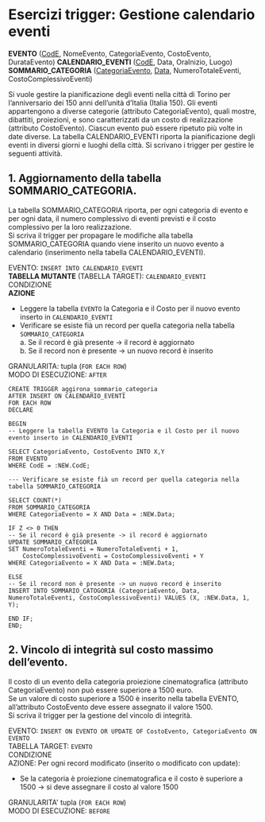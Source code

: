 # Esercizi trigger: Gestione calendario eventi

**EVENTO** (<u>CodE</u>, NomeEvento, CategoriaEvento, CostoEvento, DurataEvento)
**CALENDARIO_EVENTI** (<u>CodE</u>, Data, OraInizio, Luogo)
**SOMMARIO_CATEGORIA** (<u>CategoriaEvento</u>, <u>Data</u>, NumeroTotaleEventi, CostoComplessivoEventi)

Si vuole gestire la pianificazione degli eventi nella città di Torino per l’anniversario dei 150 anni
dell’unità d’Italia (Italia 150).
Gli eventi appartengono a diverse categorie (attributo CategoriaEvento), quali mostre, dibattiti,
proiezioni, e sono caratterizzati da un costo di realizzazione (attributo CostoEvento). Ciascun evento può
essere ripetuto più volte in date diverse. La tabella CALENDARIO_EVENTI riporta la pianificazione
degli eventi in diversi giorni e luoghi della città. Si scrivano i trigger per gestire le seguenti attività.

## 1. Aggiornamento della tabella SOMMARIO_CATEGORIA.  
La tabella SOMMARIO_CATEGORIA
riporta, per ogni categoria di evento e per ogni data, il numero complessivo di eventi previsti e il costo
complessivo per la loro realizzazione.  
Si scriva il trigger per propagare le modifiche alla tabella SOMMARIO_CATEGORIA quando viene
inserito un nuovo evento a calendario (inserimento nella tabella CALENDARIO_EVENTI).

EVENTO: `INSERT INTO CALENDARIO_EVENTI`  
**TABELLA MUTANTE** (TABELLA TARGET): `CALENDARIO_EVENTI`   
CONDIZIONE   
**AZIONE**  
* Leggere la tabella `EVENTO` la Categoria e il Costo per il nuovo evento inserto in `CALENDARIO_EVENTI`
* Verificare se esiste fià un record per quella categoria nella tabella `SOMMARIO_CATEGORIA`   
    a. Se il record è già presente -> il record è aggiornato   
    b. Se il record non è presente -> un nuovo record è inserito   

GRANULARITA: tupla (`FOR EACH ROW`)  
MODO DI ESECUZIONE: `AFTER`



``` [MySQL]
CREATE TRIGGER aggirona_sommario_categoria
AFTER INSERT ON CALENDARIO_EVENTI
FOR EACH ROW
DECLARE
```

``` [mySQL]
BEGIN
-- Leggere la tabella EVENTO la Categoria e il Costo per il nuovo evento inserto in CALENDARIO_EVENTI

SELECT CategoriaEvento, CostoEvento INTO X,Y
FROM EVENTO
WHERE CodE = :NEW.CodE;
```

```[mySQL]
--- Verificare se esiste fià un record per quella categoria nella tabella SOMMARIO_CATEGORIA

SELECT COUNT(*)
FROM SOMMARIO_CATEGORIA
WHERE CategoriaEvento = X AND Data = :NEW.Data;
```

```[mySQL]
IF Z <> 0 THEN
-- Se il record è già presente -> il record è aggiornato
UPDATE SOMMARIO_CATEGORIA
SET NumeroTotaleEventi = NumeroTotaleEventi + 1,
    CostoComplessivoEventi = CostoComplessivoEventi + Y
WHERE CategoriaEvento = X AND Data = :NEW.Data;

ELSE
-- Se il record non è presente -> un nuovo record è inserito
INSERT INTO SOMMARIO_CATOGORIA (CategoriaEvento, Data, NumeroTotaleEventi, CostoComplessivoEventi) VALUES (X, :NEW.Data, 1, Y);

END IF;
END;
```

## 2. Vincolo di integrità sul costo massimo dell’evento.  
Il costo di un evento della categoria proiezione
cinematografica (attributo CategoriaEvento) non può essere superiore a 1500 euro.   
Se un valore di costo superiore a 1500 è inserito nella tabella EVENTO, all’attributo CostoEvento deve essere assegnato il valore 1500.   
Si scriva il trigger per la gestione del vincolo di integrità.

EVENTO: `INSERT ON EVENTO OR UPDATE OF CostoEvento, CategoriaEvento ON EVENTO`  
TABELLA TARGET: `EVENTO`  
CONDIZIONE  
AZIONE: Per ogni record modificato (inserito o modificato con update):
- Se la categoria è proiezione cinematografica e il costo è superiore a 1500 -> si deve assegnare il costo al valore 1500 

GRANULARITA'  tupla (`FOR EACH ROW`)  
MODO DI ESECUZIONE: `BEFORE`  




